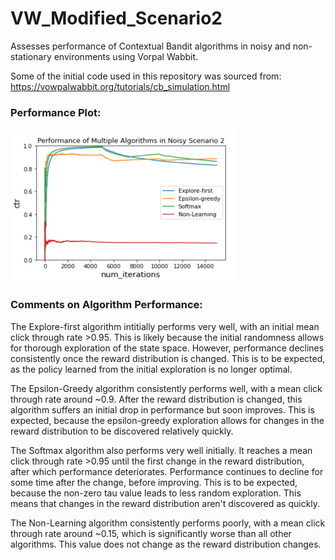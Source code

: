# VW_Modified_Scenario2

Assesses performance of Contextual Bandit algorithms in noisy and non-stationary environments using Vorpal Wabbit. 

Some of the initial code used in this repository was sourced from: https://vowpalwabbit.org/tutorials/cb_simulation.html

### Performance Plot:

<img src="https://github.com/dhruv-sirohi/VW_Modified_Scenario2/blob/main/Algorithm_Performance_Plot.png" width="361" height="245" />

### Comments on Algorithm Performance:

The Explore-first algorithm intitially performs very well, with an initial mean click through rate >0.95. This is likely because the initial randomness allows for thorough exploration of the state space. However, performance declines consistently once the reward distribution is changed. This is to be expected, as the policy learned from the initial exploration is no longer optimal.

The Epsilon-Greedy algorithm consistently performs well, with a mean click through rate around ~0.9. After the reward distribution is changed, this algorithm suffers an initial drop in performance but soon improves. This is expected, because the epsilon-greedy exploration allows for changes in the reward distribution to be discovered relatively quickly.

The Softmax algorithm also performs very well initially. It reaches a mean click through rate >0.95 until the first change in the reward distribution, after which performance deteriorates. Performance continues to decline for some time after the change, before improving. This is to be expected, because the non-zero tau value leads to less random exploration. This means that changes in the reward distribution aren't discovered as quickly.

The Non-Learning algorithm consistently performs poorly, with a mean click through rate around ~0.15, which is significantly worse than all other algorithms. This value does not change as the reward distribution changes.
